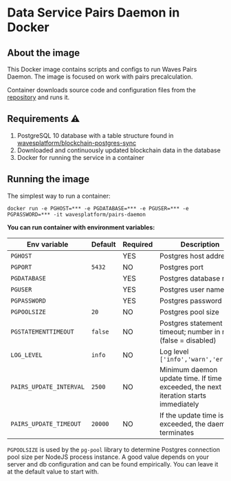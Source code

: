 # Data Service Pairs Daemon in Docker

## About the image
This Docker image contains scripts and configs to run Waves Pairs Daemon. The image is focused on work with pairs precalculation.

Container downloads source code and configuration files from the [repository](https://github.com/wavesplatform/data-service) and runs it.  
 
## Requirements ⚠️

1. PostgreSQL 10 database with a table structure found in [wavesplatform/blockchain-postgres-sync](https://github.com/wavesplatform/blockchain-postgres-sync)
2. Downloaded and continuously updated blockchain data in the database
2. Docker for running the service in a container

## Running the image

The simplest way to run a container:
```
docker run -e PGHOST=*** -e PGDATABASE=*** -e PGUSER=*** -e PGPASSWORD=*** -it wavesplatform/pairs-daemon
```

**You can run container with environment variables:**

|Env variable|Default|Required|Description|
|------------|-------|--------|-----------|
|`PGHOST`||YES|Postgres host address|
|`PGPORT`|`5432`|NO|Postgres port|
|`PGDATABASE`||YES|Postgres database name|
|`PGUSER`||YES|Postgres user name|
|`PGPASSWORD`||YES|Postgres password|
|`PGPOOLSIZE`|`20`|NO|Postgres pool size|
|`PGSTATEMENTTIMEOUT`|`false`|NO|Postgres statement timeout; number in ms (false = disabled)|
|`LOG_LEVEL`|`info`|NO|Log level `['info','warn','error']`|
|`PAIRS_UPDATE_INTERVAL`|`2500`|NO|Minimum daemon update time. If time is exceeded, the next iteration starts immediately|
|`PAIRS_UPDATE_TIMEOUT`|`20000`|NO|If the update time is exceeded, the daemon terminates|

`PGPOOLSIZE` is used by the `pg-pool` library to determine Postgres connection pool size per NodeJS process instance. A good value depends on your server and db configuration and can be found empirically. You can leave it at the default value to start with.
